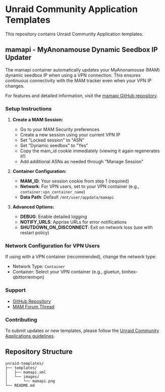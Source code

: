 # Unraid Community Application Templates

This repository contains Unraid Community Application templates.

## mamapi - MyAnonamouse Dynamic Seedbox IP Updater

The mamapi container automatically updates your MyAnonamouse (MAM) dynamic seedbox IP when using a VPN connection. This ensures continuous connectivity with the MAM tracker even when your VPN IP changes.

For features and detailed information, visit the [mamapi GitHub repository](https://github.com/elforkhead/mamapi).

### Setup Instructions

1. **Create a MAM Session:**
   - Go to your MAM Security preferences
   - Create a new session using your current VPN IP
   - Set "Locked session" to "ASN"
   - Set "Dynamic seedbox" to "Yes"
   - Copy the mam_id cookie immediately (viewing it again regenerates it!)
   - Add additional ASNs as needed through "Manage Session"

2. **Container Configuration:**
   - **MAM_ID**: Your session cookie from step 1 (required)
   - **Network**: For VPN users, set to your VPN container (e.g., `container:vpn_container_name`)
   - **Data Path**: Default `/mnt/user/appdata/mamapi`

3. **Advanced Options:**
   - **DEBUG**: Enable detailed logging
   - **NOTIFY_URLS**: Apprise URLs for error notifications
   - **SHUTDOWN_ON_DISCONNECT**: Exit on network loss (use with restart policy)

### Network Configuration for VPN Users

If using with a VPN container (recommended), change the network type:
- Network Type: `Container`
- Container: Select your VPN container (e.g., gluetun, binhex-qbittorrentvpn)

### Support

- [GitHub Repository](https://github.com/elforkhead/mamapi)
- [MAM Forum Thread](https://www.myanonamouse.net/f/t/992936)

### Contributing

To submit updates or new templates, please follow the [Unraid Community Applications guidelines](https://forums.unraid.net/topic/87144-ca-application-policies/).

## Repository Structure

```
unraid-templates/
├── templates/
│   ├── mamapi.xml
│   └── images/
│       └── mamapi.png
└── README.md
```
